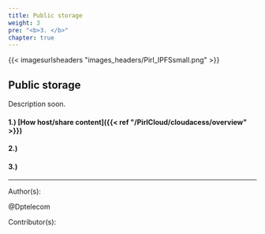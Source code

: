 ```yaml
---
title: Public storage
weight: 3
pre: "<b>3. </b>"
chapter: true
---
```


{{< imagesurlsheaders "images_headers/Pirl_IPFSsmall.png" >}}

## Public storage

Description soon.

#### 1.) [How host/share content]({{< ref "/PirlCloud/cloudacess/overview" >}})

#### 2.)

#### 3.)

---
Author(s):

@Dptelecom

Contributor(s):
